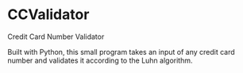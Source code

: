 CCValidator
===========

Credit Card Number Validator

Built with Python, this small program takes an input of any credit card number and validates it according to the Luhn algorithm.